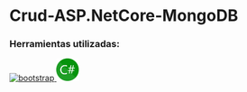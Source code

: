 # Crud-ASP.NetCore-MongoDB
 
<h3 align="left">Herramientas utilizadas:</h3>

<p align="left"><a href="https://getbootstrap.com" target="_blank"> <img src="https://webimages.mongodb.com/_com_assets/cms/kusb9stg1ndrp7j53-MongoDBLogoBrand1.png?auto=format%252Ccompress" alt="bootstrap" height="40"/> </a> <a href="https://www.w3schools.com/cs/" target="_blank"> <img src="https://raw.githubusercontent.com/github/explore/80688e429a7d4ef2fca1e82350fe8e3517d3494d/topics/csharp/csharp.png" alt="csharp"  height="40"/> </a> <a 

